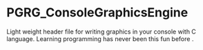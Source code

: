 # PGRG_ConsoleGraphicsEngine
Light weight header file for writing graphics in your console with C language. Learning programming has never been this fun before . 
